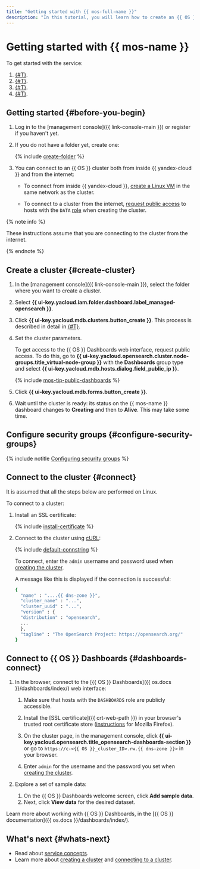 ```yaml
---
title: "Getting started with {{ mos-full-name }}"
description: "In this tutorial, you will learn how to create an {{ OS }} cluster and connect to it."
---
```


# Getting started with {{ mos-name }}

To get started with the service:
1. [{#T}](#create-cluster).
1. [{#T}](#configure-security-groups).
1. [{#T}](#connect).
1. [{#T}](#dashboards-connect).


## Getting started {#before-you-begin}

1. Log in to the [management console]({{ link-console-main }}) or register if you haven't yet.

1. If you do not have a folder yet, create one:

   {% include [create-folder](../_includes/create-folder.md) %}

1. You can connect to an {{ OS }} cluster both from inside {{ yandex-cloud }} and from the internet:

   * To connect from inside {{ yandex-cloud }}, [create a Linux VM](../compute/quickstart/quick-create-linux.md) in the same network as the cluster.

   * To connect to a cluster from the internet, [request public access](operations/cluster-create.md) to hosts with the `DATA` [role](concepts/host-roles.md#data) when creating the cluster.

{% note info %}

These instructions assume that you are connecting to the cluster from the internet.

{% endnote %}


## Create a cluster {#create-cluster}

1. In the [management console]({{ link-console-main }}), select the folder where you want to create a cluster.
1. Select **{{ ui-key.yacloud.iam.folder.dashboard.label_managed-opensearch }}**.
1. Click **{{ ui-key.yacloud.mdb.clusters.button_create }}**. This process is described in detail in [{#T}](operations/cluster-create.md).
1. Set the cluster parameters.

   
   To get access to the {{ OS }} Dashboards web interface, request public access. To do this, go to **{{ ui-key.yacloud.opensearch.cluster.node-groups.title_virtual-node-group }}** with the **Dashboards** group type and select **{{ ui-key.yacloud.mdb.hosts.dialog.field_public_ip }}**.

   {% include [mos-tip-public-dashboards](../_includes/mdb/mos/public-dashboards.md) %}


1. Click **{{ ui-key.yacloud.mdb.forms.button_create }}**.
1. Wait until the cluster is ready: its status on the {{ mos-name }} dashboard changes to **Creating** and then to **Alive**. This may take some time.


## Configure security groups {#configure-security-groups}

{% include notitle [Configuring security groups](../_includes/mdb/mos/configuring-security-groups.md) %}


## Connect to the cluster {#connect}

It is assumed that all the steps below are performed on Linux.

To connect to a cluster:

1. Install an SSL certificate:

   {% include [install-certificate](../_includes/mdb/mos/install-certificate.md) %}

1. Connect to the cluster using [cURL](https://curl.haxx.se/):

   {% include [default-connstring](../_includes/mdb/mos/default-connstring.md) %}

   To connect, enter the `admin` username and password used when [creating the cluster](#create-cluster).

   A message like this is displayed if the connection is successful:

   ```bash
   {
     "name" : "....{{ dns-zone }}",
     "cluster_name" : "...",
     "cluster_uuid" : "...",
     "version" : {
     "distribution" : "opensearch",
     ...
     },
     "tagline" : "The OpenSearch Project: https://opensearch.org/"
   }
   ```

## Connect to {{ OS }} Dashboards {#dashboards-connect}

1. In the browser, connect to the [{{ OS }} Dashboards]({{ os.docs }}/dashboards/index/) web interface:

   
   1. Make sure that hosts with the `DASHBOARDS` role are publicly accessible.


   1. Install the [SSL certificate]({{ crt-web-path }}) in your browser's trusted root certificate store ([instructions](https://wiki.mozilla.org/PSM:Changing_Trust_Settings#Trusting_an_Additional_Root_Certificate) for Mozilla Firefox).
   1. On the cluster page, in the management console, click **{{ ui-key.yacloud.opensearch.title_opensearch-dashboards-section }}** or go to `https://c-<{{ OS }}_cluster_ID>.rw.{{ dns-zone }}>` in your browser.
   1. Enter `admin` for the username and the password you set when [creating the cluster](#create-cluster).

1. Explore a set of sample data:

   1. On the {{ OS }} Dashboards welcome screen, click **Add sample data**.
   1. Next, click **View data** for the desired dataset.

Learn more about working with {{ OS }} Dashboards, in the [{{ OS }} documentation]({{ os.docs }}/dashboards/index/).

## What's next {#whats-next}

* Read about [service concepts](concepts/index.md).
* Learn more about [creating a cluster](operations/cluster-create.md) and [connecting to a cluster](operations/connect.md).
